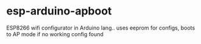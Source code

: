 # esp-arduino-apboot
ESP8266 wifi configurator in Arduino lang.. uses eeprom for configs, boots to AP mode if no working config found
